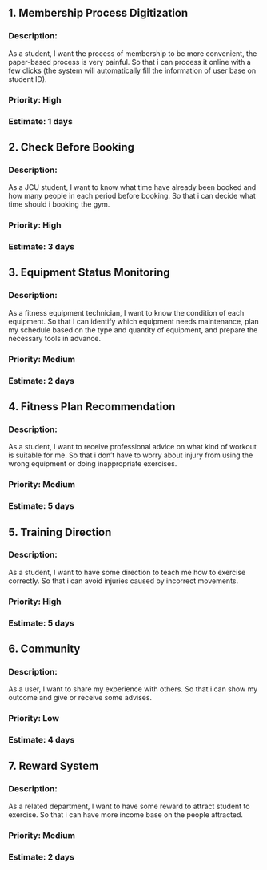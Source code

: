 ## **1. Membership Process Digitization** ##
<h3>Description: </h3>
As a student, I want the process of membership to be more convenient, the paper-based process is very painful. So that i can process it online with a few clicks (the system will automatically fill the information of user base on student ID).
<h3>Priority: High</h3>
<h3>Estimate: 1 days</h3>

## **2. Check Before Booking** ##
<h3>Description: </h3>
As a JCU student, I want to know what time have already been booked and how many people in each period before booking. So that i can decide what time should i booking the gym.
<h3>Priority: High</h3>
<h3>Estimate: 3 days</h3>

## **3. Equipment Status Monitoring** ##
<h3>Description: </h3>
As a fitness equipment technician, I want to know the condition of each equipment. So that I can identify which equipment needs maintenance, plan my schedule based on the type and quantity of equipment, and prepare the necessary tools in advance.
<h3>Priority: Medium</h3>
<h3>Estimate: 2 days</h3>

## **4. Fitness Plan Recommendation** ##
<h3>Description: </h3>
As a student, I want to receive professional advice on what kind of workout is suitable for me. So that i don’t have to worry about injury from using the wrong equipment or doing inappropriate exercises.
<h3>Priority: Medium</h3>
<h3>Estimate: 5 days</h3>

## **5. Training Direction** ##
<h3>Description: </h3>
As a student, I want to have some direction to teach me how to exercise correctly. So that i can avoid injuries caused by incorrect movements.
<h3>Priority: High</h3>
<h3>Estimate: 5 days</h3>

## **6. Community** ##
<h3>Description: </h3>
As a user, I want to share my experience with others. So that i can show my outcome and give or receive some advises.
<h3>Priority: Low</h3>
<h3>Estimate: 4 days</h3>

## **7. Reward System** ##
<h3>Description: </h3>
As a related department, I want to have some reward to attract student to exercise. So that i can have more income base on the people attracted.
<h3>Priority: Medium</h3>
<h3>Estimate: 2 days</h3>
